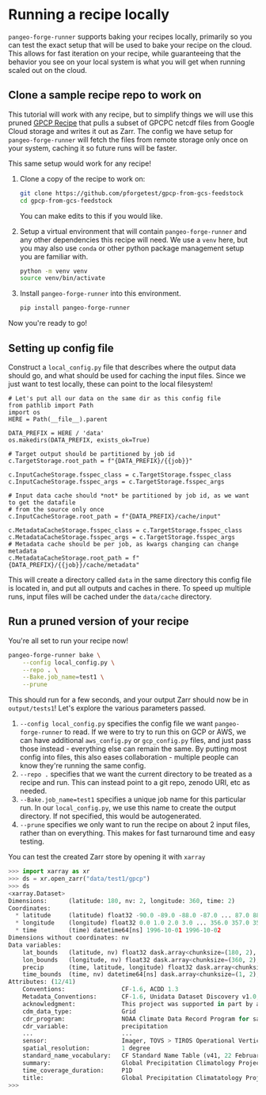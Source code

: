 # Running a recipe locally

`pangeo-forge-runner` supports baking your recipes locally, primarily so you
can test the exact setup that will be used to bake your recipe on the cloud.
This allows for fast iteration on your recipe, while guaranteeing that the
behavior you see on your local system is what you will get when running
scaled out on the cloud.

## Clone a sample recipe repo to work on

This tutorial will work with any recipe, but to simplify things we will use
this pruned [GPCP Recipe](https://github.com/pforgetest/gpcp-from-gcs-feedstock/)
that pulls a subset of GPCPC netcdf files from Google Cloud storage and writes it
out as Zarr. The config we have setup for `pangeo-forge-runner` will fetch the
files from remote storage only once on your system, caching it so future runs
will be faster.

This same setup would work for any recipe!

1. Clone a copy of the recipe to work on:

   ```bash
   git clone https://github.com/pforgetest/gpcp-from-gcs-feedstock
   cd gpcp-from-gcs-feedstock
   ```

   You can make edits to this if you would like.

2. Setup a virtual environment that will contain `pangeo-forge-runner` and
   any other dependencies this recipe will need. We use a `venv` here,
   but you may also use `conda` or other python package management setup you
   are familiar with.

   ```bash
   python -m venv venv
   source venv/bin/activate
   ```

3. Install `pangeo-forge-runner` into this environment.

   ```bash
   pip install pangeo-forge-runner
   ```

Now you're ready to go!

## Setting up config file

Construct a `local_config.py` file that describes where the output
data should go, and what should be used for caching the input files. Since we just
want to test locally, these can point to the local filesystem!

```
# Let's put all our data on the same dir as this config file
from pathlib import Path
import os
HERE = Path(__file__).parent

DATA_PREFIX = HERE / 'data'
os.makedirs(DATA_PREFIX, exists_ok=True)

# Target output should be partitioned by job id
c.TargetStorage.root_path = f"{DATA_PREFIX}/{{job}}"

c.InputCacheStorage.fsspec_class = c.TargetStorage.fsspec_class
c.InputCacheStorage.fsspec_args = c.TargetStorage.fsspec_args

# Input data cache should *not* be partitioned by job id, as we want to get the datafile
# from the source only once
c.InputCacheStorage.root_path = f"{DATA_PREFIX}/cache/input"

c.MetadataCacheStorage.fsspec_class = c.TargetStorage.fsspec_class
c.MetadataCacheStorage.fsspec_args = c.TargetStorage.fsspec_args
# Metadata cache should be per job, as kwargs changing can change metadata
c.MetadataCacheStorage.root_path = f"{DATA_PREFIX}/{{job}}/cache/metadata"
```

This will create a directory called `data` in the same directory this
config file is located in, and put all outputs and caches in there. To
speed up multiple runs, input files will be cached under the `data/cache`
directory.

## Run a pruned version of your recipe

You're all set to run your recipe now!

```bash
pangeo-forge-runner bake \
    --config local_config.py \
    --repo . \
    --Bake.job_name=test1 \
    --prune
```

This should run for a few seconds, and your output Zarr should now be
in `output/tests1`! Let's explore the various parameters passed.

1. `--config local_config.py` specifies the config file we want `pangeo-forge-runner`
   to read. If we were to try to run this on GCP or AWS, we can have additional
   `aws_config.py` or `gcp_config.py` files, and just pass those instead - everything
   else can remain the same. By putting most config into files, this also eases
   collaboration - multiple people can know they're running the same config.
2. `--repo .` specifies that we want the current directory to be treated as a recipe
   and run. This can instead point to a git repo, zenodo URI, etc as needed.
3. `--Bake.job_name=test1` specifies a unique job name for this particular run.
   In our `local_config.py`, we use this name to create the output directory. If
   not specified, this would be autogenerated.
4. `--prune` specifies we only want to run the recipe on about 2 input files, rather
   than on everything. This makes for fast turnaround time and easy testing.

You can test the created Zarr store by opening it with `xarray`

```python
>>> import xarray as xr
>>> ds = xr.open_zarr("data/test1/gpcp")
>>> ds
<xarray.Dataset>
Dimensions:      (latitude: 180, nv: 2, longitude: 360, time: 2)
Coordinates:
  * latitude     (latitude) float32 -90.0 -89.0 -88.0 -87.0 ... 87.0 88.0 89.0
  * longitude    (longitude) float32 0.0 1.0 2.0 3.0 ... 356.0 357.0 358.0 359.0
  * time         (time) datetime64[ns] 1996-10-01 1996-10-02
Dimensions without coordinates: nv
Data variables:
    lat_bounds   (latitude, nv) float32 dask.array<chunksize=(180, 2), meta=np.ndarray>
    lon_bounds   (longitude, nv) float32 dask.array<chunksize=(360, 2), meta=np.ndarray>
    precip       (time, latitude, longitude) float32 dask.array<chunksize=(1, 180, 360), meta=np.ndarray>
    time_bounds  (time, nv) datetime64[ns] dask.array<chunksize=(1, 2), meta=np.ndarray>
Attributes: (12/41)
    Conventions:                CF-1.6, ACDD 1.3
    Metadata_Conventions:       CF-1.6, Unidata Dataset Discovery v1.0, NOAA ...
    acknowledgment:             This project was supported in part by a grant...
    cdm_data_type:              Grid
    cdr_program:                NOAA Climate Data Record Program for satellit...
    cdr_variable:               precipitation
    ...                         ...
    sensor:                     Imager, TOVS > TIROS Operational Vertical Sou...
    spatial_resolution:         1 degree
    standard_name_vocabulary:   CF Standard Name Table (v41, 22 February 2017)
    summary:                    Global Precipitation Climatology Project (GPC...
    time_coverage_duration:     P1D
    title:                      Global Precipitation Climatatology Project (G...
>>>
```
